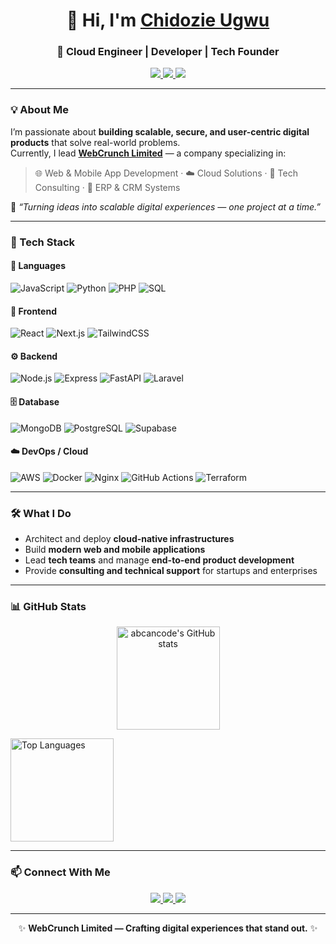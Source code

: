 <!--
**ChidozieUgwu/ChidozieUgwu** — Professional GitHub Profile README
-->

<h1 align="center">👋 Hi, I'm <a href="https://github.com/ChidozieUgwu">Chidozie Ugwu</a></h1>
<h3 align="center">🚀 Cloud Engineer | Developer | Tech Founder</h3>

<p align="center">
  <a href="https://www.linkedin.com/in/chidozie-ugwu-88313178">
    <img src="https://img.shields.io/badge/LinkedIn-Chidozie%20Ugwu-blue?style=flat-square&logo=linkedin">
  </a>
  <a href="mailto:chidozieintech@gmail.com">
    <img src="https://img.shields.io/badge/Email-chidozieintech%40gmail.com-red?style=flat-square&logo=gmail">
  </a>
  <a href="https://github.com/WebCrunchLimited">
    <img src="https://img.shields.io/badge/Organization-WebCrunch%20Limited-%230f387d?style=flat-square&logo=github">
  </a>
</p>

---

### 💡 About Me
I’m passionate about **building scalable, secure, and user-centric digital products** that solve real-world problems.  
Currently, I lead **[WebCrunch Limited](https://github.com/WebCrunchLimited)** — a company specializing in:
> 🌐 Web & Mobile App Development · ☁️ Cloud Solutions · 🧠 Tech Consulting · 💼 ERP & CRM Systems

💬 *“Turning ideas into scalable digital experiences — one project at a time.”*

---

### 🧰 Tech Stack

#### 🚀 Languages
![JavaScript](https://img.shields.io/badge/JavaScript-F7DF1E?style=flat-square&logo=javascript&logoColor=black)
![Python](https://img.shields.io/badge/Python-3776AB?style=flat-square&logo=python&logoColor=white)
![PHP](https://img.shields.io/badge/PHP-777BB4?style=flat-square&logo=php&logoColor=white)
![SQL](https://img.shields.io/badge/SQL-003B57?style=flat-square&logo=postgresql&logoColor=white)

#### 🎨 Frontend
![React](https://img.shields.io/badge/React-20232A?style=flat-square&logo=react&logoColor=61DAFB)
![Next.js](https://img.shields.io/badge/Next.js-000000?style=flat-square&logo=nextdotjs)
![TailwindCSS](https://img.shields.io/badge/TailwindCSS-06B6D4?style=flat-square&logo=tailwind-css&logoColor=white)

#### ⚙️ Backend
![Node.js](https://img.shields.io/badge/Node.js-43853D?style=flat-square&logo=node-dot-js&logoColor=white)
![Express](https://img.shields.io/badge/Express.js-404D59?style=flat-square)
![FastAPI](https://img.shields.io/badge/FastAPI-009688?style=flat-square&logo=fastapi&logoColor=white)
![Laravel](https://img.shields.io/badge/Laravel-FF2D20?style=flat-square&logo=laravel&logoColor=white)

#### 🗄️ Database
![MongoDB](https://img.shields.io/badge/MongoDB-4EA94B?style=flat-square&logo=mongodb&logoColor=white)
![PostgreSQL](https://img.shields.io/badge/PostgreSQL-316192?style=flat-square&logo=postgresql&logoColor=white)
![Supabase](https://img.shields.io/badge/Supabase-3ECF8E?style=flat-square&logo=supabase&logoColor=white)

#### ☁️ DevOps / Cloud
![AWS](https://img.shields.io/badge/AWS-FF9900?style=flat-square&logo=amazonaws&logoColor=white)
![Docker](https://img.shields.io/badge/Docker-2496ED?style=flat-square&logo=docker&logoColor=white)
![Nginx](https://img.shields.io/badge/Nginx-009639?style=flat-square&logo=nginx&logoColor=white)
![GitHub Actions](https://img.shields.io/badge/GitHub%20Actions-2088FF?style=flat-square&logo=githubactions&logoColor=white)
![Terraform](https://img.shields.io/badge/Terraform-623CE4?style=flat-square&logo=terraform&logoColor=white)

---

### 🛠️ What I Do
- Architect and deploy **cloud-native infrastructures**
- Build **modern web and mobile applications**
- Lead **tech teams** and manage **end-to-end product development**
- Provide **consulting and technical support** for startups and enterprises

---

### 📊 GitHub Stats

<p align="center">
  <!-- GitHub Stats -->
  <img 
    src="https://github-readme-stats.vercel.app/api?username=abcancode&show_icons=true&include_all_commits=true&count_private=true&hide_border=true&theme=transparent" 
    alt="abcancode's GitHub stats" 
    height="165" 
  />
  
  <!-- Top Languages (Includes HTML, CSS, SCSS; Hides less relevant ones) -->
  <img 
    src="https://github-readme-stats.vercel.app/api/top-langs/?username=abcancode&layout=compact&langs_count=8&hide=jupyter%20notebook,tsql,batchfile,shell&hide_border=true&theme=transparent" 
    alt="Top Languages" 
    height="165" 
  />
</p>

---

### 📫 Connect With Me
<p align="center">
  <a href="https://www.linkedin.com/in/chidozie-ugwu-88313178">
    <img src="https://img.shields.io/badge/LinkedIn-Connect-blue?style=for-the-badge&logo=linkedin">
  </a>
  <a href="mailto:chidozieintech@gmail.com">
    <img src="https://img.shields.io/badge/Email-Contact%20Me-red?style=for-the-badge&logo=gmail">
  </a>
  <a href="https://github.com/WebCrunchLimited">
    <img src="https://img.shields.io/badge/WebCrunch-Limited-%230f387d?style=for-the-badge&logo=github">
  </a>
</p>

---

<p align="center">
  ✨ <b>WebCrunch Limited — Crafting digital experiences that stand out.</b> ✨
</p>
      

